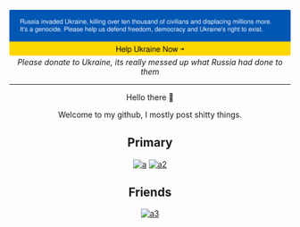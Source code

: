   <span align="center">

  [![Stand With Ukraine](https://raw.githubusercontent.com/vshymanskyy/StandWithUkraine/main/banner2-direct.svg)](https://vshymanskyy.github.io/StandWithUkraine)
  *Please donate to Ukraine, its really messed up what Russia had done to them*
  
---


  Hello there 👋

  Welcome to my github, I mostly post shitty things.

  <script type="text/javascript" src="GetView.js"></script>

  ## Primary
  
  [![a](https://discord.c99.nl/widget/theme-2/684808662157361170.png)](https://discord.gg/HKdstgextP)
  [![a2](https://discord.c99.nl/widget/theme-2/960286680584187914.png)]()
  
  ## Friends
  
  [![a3](https://discord.c99.nl/widget/theme-3/898971210531078164.png)](https://discord.gg/HKdstgextP)
